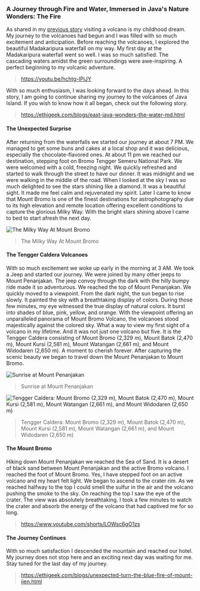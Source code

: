 ### A Journey through Fire and Water, Immersed in Java's Nature Wonders: The Fire

As shared in my [previous story](https://ethigeek.com/blogs/east-java-wonders-the-water-md.html) visiting a volcano is my childhood dream. My journey to the volcanoes had begun and I was filled with so much excitement and anticipation. Before reaching the volcanoes, I explored the beautiful Madakaripura waterfall on my way.
My first day at the Madakaripura waterfall went so well. I was so much satisfied. The cascading waters amidst the green surroundings were awe-inspiring. A perfect beginning to my volcanic adventure.

> https://youtu.be/hchtg-IPiJY


With so much enthusiasm, I was looking forward to the days ahead. In this story, I am going to continue sharing my journey to the volcanoes of Java Island. If you wish to know how it all began, check out the following story.

> https://ethigeek.com/blogs/east-java-wonders-the-water-md.html

#### The Unexpected Surprise
After returning from the waterfalls we started our journey at about 7 PM. We managed to get some buns and cakes at a local shop and it was delicious, especially the chocolate-flavored ones. At about 11 pm we reached our destination, stepping foot on Bromo Tengger Semeru National Park. We were welcomed with a cold, freezing night. We quickly refreshed and started to walk through the street to have our dinner. It was midnight and we were walking in the middle of the road. When I looked at the sky I was so much delighted to see the stars shining like a diamond. It was a beautiful sight. It made me feel calm and rejuvenated my spirit. Later I came to know that Mount Bromo is one of the finest destinations for astrophotography due to its high elevation and remote location offering excellent conditions to capture the glorious Milky Way. With the bright stars shining above I came to bed to start afresh the next day.

![The Milky Way At Mount Bromo](https://github.com/ethirajsrinivasan/blogs/assets/7569031/61204d5f-8998-4ccc-9f52-89d735d7f92d)

> The Milky Way At Mount Bromo

#### The Tengger Caldera Volcanoes
With so much excitement we woke up early in the morning at 3 AM. We took a Jeep and started our journey. We were joined by many other jeeps to Mount Penanjakan. The jeep convoy through the dark with the hilly bumpy ride made it so adventurous. We reached the top of Mount Penanjakan. We quickly moved to a viewpoint. From the dark night, the sun began to rise slowly. It painted the sky with a breathtaking display of colors. During those few minutes, my eye witnessed the true display of natural colors. It burst into shades of blue, pink, yellow, and orange. With the viewpoint offering an unparalleled panorama of Mount Bromo Volcano, the volcanoes stood majestically against the colored sky. What a way to view my first sight of a volcano in my lifetime. And it was not just one volcano but five. It is the Tengger Caldera consisting  of Mount Bromo (2,329 m), Mount Batok (2,470 m), Mount Kursi (2,581 m), Mount Watangan (2,661 m), and Mount Widodaren (2,650 m). A moment to cherish forever. After capturing the scenic beauty we began to travel down the Mount Penanjakan to Mount Bromo.

![Sunrise at Mount Penanjakan](https://github.com/ethirajsrinivasan/blogs/assets/7569031/0439a8e2-04e8-48c1-acac-43e159efc28b)

> Sunrise at Mount Penanjakan

![Tengger Caldera: Mount Bromo (2,329 m), Mount Batok (2,470 m), Mount Kursi (2,581 m), Mount Watangan (2,661 m), and Mount Widodaren (2,650 m)](https://github.com/ethirajsrinivasan/blogs/assets/7569031/c53880d5-814b-4467-a01c-7c071270a1b7)

> Tengger Caldera: Mount Bromo (2,329 m), Mount Batok (2,470 m), Mount Kursi (2,581 m), Mount Watangan (2,661 m), and Mount Widodaren (2,650 m)

#### The Mount Bromo
Hiking down Mount Penanjakan we reached the Sea of Sand. It is a desert of black sand between Mount Penanjakan and the active Bromo volcano. I reached the foot of Mount Bromo. Yes, I have stepped foot on an active volcano and my heart felt light. We began to ascend to the crater rim. As we reached halfway to the top I could smell the sulfur in the air and the volcano pushing the smoke to the sky. On reaching the top I saw the eye of the crater. The view was absolutely breathtaking. I took a few minutes to watch the crater and absorb the energy of the volcano that had captived me for so long.

> https://www.youtube.com/shorts/LOWsc6gO1zs

#### The Journey Continues
With so much satisfaction I descended the mountain and reached our hotel. My journey does not stop here and an exciting next day was waiting for me. Stay tuned for the last day of my journey.

> https://ethigeek.com/blogs/unexpected-turn-the-blue-fire-of-mount-ijen.html
